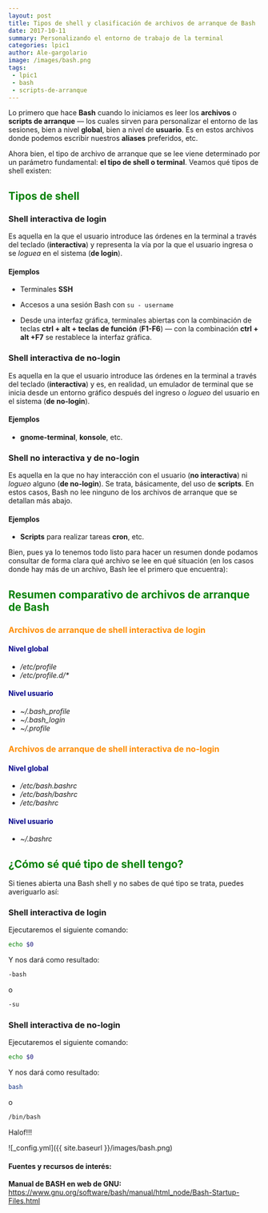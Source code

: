```yaml
---
layout: post
title: Tipos de shell y clasificación de archivos de arranque de Bash
date: 2017-10-11
summary: Personalizando el entorno de trabajo de la terminal
categories: lpic1
author: Ale-gargolario
image: /images/bash.png
tags:
 - lpic1
 - bash
 - scripts-de-arranque
---
```


Lo primero que hace **Bash** cuando lo iniciamos es leer los **archivos** o **scripts de arranque** — los cuales sirven para personalizar el entorno de las sesiones, bien a nivel **global**, bien a nivel de **usuario**. Es en estos archivos donde podemos
escribir nuestros **aliases** preferidos, etc.

Ahora bien, el tipo de archivo de arranque que se lee viene determinado por un parámetro fundamental: **el tipo de shell o terminal**. 
Veamos qué tipos de shell existen: 

## <span style="color:green">**Tipos de shell**</span>

### Shell interactiva de login

Es aquella en la que el usuario introduce las órdenes en la terminal a través del teclado (**interactiva**) y representa la vía por la que el usuario ingresa o se *loguea* en el sistema (**de login**).

#### Ejemplos

+ Terminales **SSH**

+ Accesos a una sesión Bash con `su - username`

+ Desde una interfaz gráfica, terminales abiertas con la combinación de teclas **ctrl \+ alt \+ teclas de función** (**F1-F6**) — con la combinación **ctrl \+ alt \+F7** se restablece la interfaz gráfica. 

### Shell interactiva de no-login

Es aquella en la que el usuario introduce las órdenes en la terminal a través del teclado (**interactiva**) y es, en realidad, un emulador de terminal que se inicia desde un entorno gráfico después del ingreso o *logueo* del usuario en el sistema (**de no-login**).

#### Ejemplos

+ **gnome-terminal**, **konsole**, etc.


### Shell no interactiva y de no-login

Es aquella en la que no hay interacción con el usuario (**no interactiva**) ni *logueo* alguno (**de no-login**). Se trata, básicamente, del uso de **scripts**. En estos casos, Bash no lee ninguno de los archivos de arranque que se detallan más abajo. 

#### Ejemplos

+ **Scripts** para realizar tareas **cron**, etc.



Bien, pues ya lo tenemos todo listo para hacer un resumen donde podamos consultar de forma clara qué archivo se lee en qué situación (en los casos donde hay más de un archivo, Bash lee el primero que encuentra):

## <span style="color:green">**Resumen comparativo de archivos de arranque de Bash**</span>

### <span style="color:darkorange">**Archivos de arranque de shell interactiva de login**</span>

#### <span style="color:darkblue">**Nivel global**</span>

+ */etc/profile*
+ */etc/profile.d/\**

#### <span style="color:darkblue">**Nivel usuario**</span>

+ *~/.bash_profile*
+ *~/.bash_login* 
+ *~/.profile* 

### <span style="color:darkorange">**Archivos de arranque de shell interactiva de no-login**</span>

#### <span style="color:darkblue">**Nivel global**</span>

+ */etc/bash.bashrc*
+ */etc/bash/bashrc*
+ */etc/bashrc*

#### <span style="color:darkblue">**Nivel usuario**</span>

+ *~/.bashrc*

## <span style="color:green">**¿Cómo sé qué tipo de shell tengo?**</span>

Si tienes abierta una Bash shell y no sabes de qué tipo se trata, puedes averiguarlo así:

### Shell interactiva de login

Ejecutaremos el siguiente comando:

```bash
echo $0
```

Y nos dará como resultado:

```bash
-bash
```

o

```bash
-su
```


### Shell interactiva de no-login

Ejecutaremos el siguiente comando:

```bash
echo $0
```

Y nos dará como resultado:

```bash
bash
```
o

```bash
/bin/bash
```

Halof!!!

![_config.yml]({{ site.baseurl }}/images/bash.png)

#### Fuentes y recursos de interés:

**Manual de BASH en web de GNU:** <https://www.gnu.org/software/bash/manual/html_node/Bash-Startup-Files.html>
